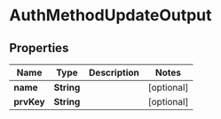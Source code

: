 

# AuthMethodUpdateOutput


## Properties

| Name | Type | Description | Notes |
|------------ | ------------- | ------------- | -------------|
|**name** | **String** |  |  [optional] |
|**prvKey** | **String** |  |  [optional] |



